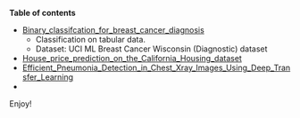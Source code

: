 **Table of contents**
- [Binary_classifcation_for_breast_cancer_diagnosis](Binary_classifcation_for_breast_cancer_diagnosis.ipynb)
  - Classification on tabular data.
  - Dataset: UCI ML Breast Cancer Wisconsin (Diagnostic) dataset
- [House_price_prediction_on_the_California_Housing_dataset](House_price_prediction_on_the_California_Housing_dataset_.ipynb)
- [Efficient_Pneumonia_Detection_in_Chest_Xray_Images_Using_Deep_Transfer_Learning](Efficient_Pneumonia_Detection_in_Chest_Xray_Images_Using_Deep_Transfer_Learning.ipynb)
- 
Enjoy!
